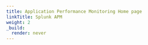 ```yaml
---
title: Application Performance Monitoring Home page
linkTitle: Splunk APM
weight: 2
_build:
  render: never
---
```

